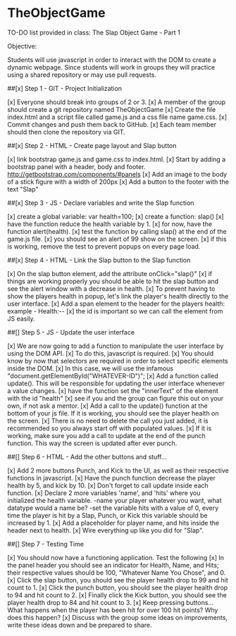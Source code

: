 # TheObjectGame

TO-DO list provided in class:
The Slap Object Game - Part 1

Objective:

Students will use javascript in order to interact with the DOM to create a dynamic webpage. Since students will work in groups they will practice using a shared repository or may use pull requests.

##[x] Step 1 - GIT - Project Initialization

[x] Everyone should break into groups of 2 or 3.
[x] A member of the group should create a git repository named TheObjectGame
[x] Create the file index.html and a script file called game.js and a css file name game.css.
[x] Commit changes and push them back to GitHub.
[x] Each team member should then clone the repository via GIT.

##[x] Step 2 - HTML - Create page layout and Slap button

[x] link bootstrap game.js and game.css to index.html.
[x] Start by adding a bootstrap panel with a header, body and footer. http://getbootstrap.com/components/#panels
[x] Add an image to the body of a stick figure with a width of 200px
[x] Add a button to the footer with the text "Slap"

##[x] Step 3 - JS - Declare variables and write the Slap function

[x] create a global variable: var health=100;
[x] create a function: slap()
[x] have the function reduce the health variable by 1.
[x] for now, have the function alert(health).
[x] test the function by calling slap() at the end of the game.js file.
[x] you should see an alert of 99 show on the screen.
[x] if this is working, remove the test to prevent popups on every page load.

##[x] Step 4 - HTML - Link the Slap button to the Slap function

[x] On the slap button element, add the attribute onClick="slap()"
[x] if things are working properly you should be able to hit the slap button and see the alert window with a decrease in health.
[x] To prevent having to show the players health in popup, let's link the player's health directly to the user interface.
[x] Add a span element to the header for the players health: example - Health:--
[x] the id is important so we can call the element from JS easily.

##[] Step 5 - JS - Update the user interface

[x] We are now going to add a function to manipulate the user interface by using the DOM API.
[x] To do this, javascript is required.
[x] You should know by now that selectors are required in order to select specific elements inside the DOM.
[x] In this case, we will use the infamous "document.getElementById("WHATEVER-ID")";
[x] Add a function called update(). This will be responsible for updating the user interface whenever a value changes.
[x] have the function set the "innerText" of the element with the id "health"
[x] see if you and the group can figure this out on your own, if not ask a mentor.
[x] Add a call to the update() function at the bottom of your js file. If it is working, you should see the player health on the screen.
[x] There is no need to delete the call you just added, it is recommended so you always start off with populated values.
[x] If it is working, make sure you add a call to update at the end of the punch function. This way the screen is updated after ever punch.

##[] Step 6 - HTML - Add the other buttons and stuff...

[x] Add 2 more buttons Punch, and Kick to the UI, as well as their respective functions in javascript.
[x] Have the punch function decrease the player health by 5, and kick by 10.
[x] Don't forget to call update inside each function.
[x] Declare 2 more variables 'name', and 'hits' where you initialized the health variable. -name your player whatever you want, what datatype would a name be? -set the variable hits with a value of 0, every time the player is hit by a Slap, Punch, or Kick this variable should be increased by 1.
[x] Add a placeholder for player name, and hits inside the header next to health.
[x] Wire everything up like you did for "Slap".


##[] Step 7 - Testing Time

[x] You should now have a functioning application. Test the following
[x] In the panel header you should see an indicator for Health, Name, and Hits; their respective values should be 100, "Whatever Name You Chose", and 0.
[x] Click the slap button, you should see the player health drop to 99 and hit count to 1.
[x] Click the punch button, you should see the player health drop to 94 and hit count to 2.
[x] Finally click the Kick button, you should see the player health drop to 84 and hit count to 3.
[x] Keep pressing buttons... What happens when the player has been hit for over 100 hit points? Why does this happen?
[x] Discuss with the group some ideas on improvements, write these ideas down and be prepared to share.
